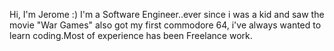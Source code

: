 Hi, I'm Jerome :) I'm a Software Engineer..ever since i was a kid and saw the movie "War Games" 
also got my first commodore 64, i've always wanted to learn coding.Most of experience has been Freelance work.
	

